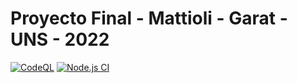 # Proyecto Final - Mattioli - Garat - UNS - 2022

[![CodeQL](https://github.com/garatma/proyecto-final-uns/actions/workflows/codeql-analysis.yml/badge.svg?branch=main)](https://github.com/garatma/proyecto-final-uns/actions/workflows/codeql-analysis.yml)
[![Node.js CI](https://github.com/garatma/proyecto-final-uns/actions/workflows/node.js.yml/badge.svg?branch=main)](https://github.com/garatma/proyecto-final-uns/actions/workflows/node.js.yml)
